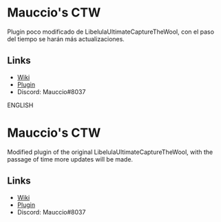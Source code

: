 # Mauccio's CTW
Plugin poco modificado de LibelulaUltimateCaptureTheWool, con el paso del tiempo se harán más actualizaciones.
## Links
- [Wiki](https://lovesaura1170.gitbook.io/mauccio-ctw)
- [Plugin](https://www.spigotmc.org/resources/mauccios-ctw-a-capture-the-wool-plugin.108310/)
- Discord: Mauccio#8037

ENGLISH

# Mauccio's CTW
Modified plugin of the original LibelulaUltimateCaptureTheWool, with the passage of time more updates will be made.
## Links
- [Wiki](https://lovesaura1170.gitbook.io/mauccio-ctw)
- [Plugin](https://www.spigotmc.org/resources/mauccios-ctw-a-capture-the-wool-plugin.108310/)
- Discord: Mauccio#8037

